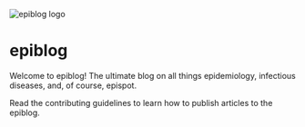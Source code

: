![epiblog logo](https://epispot.github.io/epiblog/epiblog%20logo.png)

# epiblog
Welcome to epiblog! The ultimate blog on all things epidemiology, infectious diseases, and, of course, epispot.

Read the contributing guidelines to learn how to publish articles to the epiblog.
